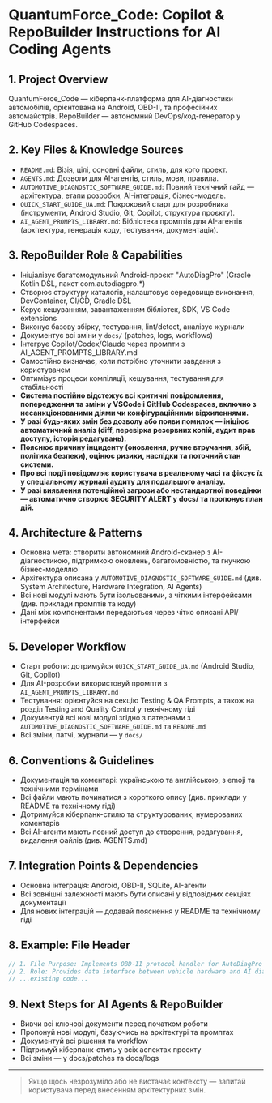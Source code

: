 # QuantumForce_Code: Copilot & RepoBuilder Instructions for AI Coding Agents

## 1. Project Overview
QuantumForce_Code — кіберпанк-платформа для AI-діагностики автомобілів, орієнтована на Android, OBD-II, та професійних автомайстрів. RepoBuilder — автономний DevOps/код-генератор у GitHub Codespaces.

## 2. Key Files & Knowledge Sources
- `README.md`: Візія, цілі, основні файли, стиль, для кого проект.
- `AGENTS.md`: Дозволи для AI-агентів, стиль, мови, правила.
- `AUTOMOTIVE_DIAGNOSTIC_SOFTWARE_GUIDE.md`: Повний технічний гайд — архітектура, етапи розробки, AI-інтеграція, бізнес-модель.
- `QUICK_START_GUIDE_UA.md`: Покроковий старт для розробника (інструменти, Android Studio, Git, Copilot, структура проєкту).
- `AI_AGENT_PROMPTS_LIBRARY.md`: Бібліотека промптів для AI-агентів (архітектура, генерація коду, тестування, документація).

## 3. RepoBuilder Role & Capabilities
- Ініціалізує багатомодульний Android-проєкт "AutoDiagPro" (Gradle Kotlin DSL, пакет com.autodiagpro.*)
- Створює структуру каталогів, налаштовує середовище виконання, DevContainer, CI/CD, Gradle DSL
- Керує кешуванням, завантаженням бібліотек, SDK, VS Code extensions
- Виконує базову збірку, тестування, lint/detect, аналізує журнали
- Документує всі зміни у `docs/` (patches, logs, workflows)
- Інтегрує Copilot/Codex/Claude через промпти з AI_AGENT_PROMPTS_LIBRARY.md
- Самостійно визначає, коли потрібно уточнити завдання з користувачем
- Оптимізує процеси компіляції, кешування, тестування для стабільності
- **Система постійно відстежує всі критичні повідомлення, попередження та зміни у VSCode і GitHub Codespaces, включно з несанкціонованими діями чи конфігураційними відхиленнями.**
- **У разі будь-яких змін без дозволу або появи помилок — ініціює автоматичний аналіз (diff, перевірка резервних копій, аудит прав доступу, історія редагувань).**
- **Пояснює причину інциденту (оновлення, ручне втручання, збій, політика безпеки), оцінює ризики, наслідки та поточний стан системи.**
- **Про всі події повідомляє користувача в реальному часі та фіксує їх у спеціальному журналі аудиту для подальшого аналізу.**
- **У разі виявлення потенційної загрози або нестандартної поведінки — автоматично створює SECURITY ALERT у docs/ та пропонує план дій.**

## 4. Architecture & Patterns
- Основна мета: створити автономний Android-сканер з AI-діагностикою, підтримкою оновлень, багатомовністю, та гнучкою бізнес-моделлю
- Архітектура описана у `AUTOMOTIVE_DIAGNOSTIC_SOFTWARE_GUIDE.md` (див. System Architecture, Hardware Integration, AI Agents)
- Всі нові модулі мають бути ізольованими, з чіткими інтерфейсами (див. приклади промптів та коду)
- Дані між компонентами передаються через чітко описані API/інтерфейси

## 5. Developer Workflow
- Старт роботи: дотримуйся `QUICK_START_GUIDE_UA.md` (Android Studio, Git, Copilot)
- Для AI-розробки використовуй промпти з `AI_AGENT_PROMPTS_LIBRARY.md`
- Тестування: орієнтуйся на секцію Testing & QA Prompts, а також на розділ Testing and Quality Control у технічному гіді
- Документуй всі нові модулі згідно з патернами з `AUTOMOTIVE_DIAGNOSTIC_SOFTWARE_GUIDE.md` та `README.md`
- Всі зміни, патчі, журнали — у `docs/`

## 6. Conventions & Guidelines
- Документація та коментарі: українською та англійською, з emoji та технічними термінами
- Всі файли мають починатися з короткого опису (див. приклади у README та технічному гіді)
- Дотримуйся кіберпанк-стилю та структурованих, нумерованих коментарів
- Всі AI-агенти мають повний доступ до створення, редагування, видалення файлів (див. AGENTS.md)

## 7. Integration Points & Dependencies
- Основна інтеграція: Android, OBD-II, SQLite, AI-агенти
- Всі зовнішні залежності мають бути описані у відповідних секціях документації
- Для нових інтеграцій — додавай пояснення у README та технічному гіді

## 8. Example: File Header
```kotlin
// 1. File Purpose: Implements OBD-II protocol handler for AutoDiagPro
// 2. Role: Provides data interface between vehicle hardware and AI diagnostic engine
// ...existing code...
```

## 9. Next Steps for AI Agents & RepoBuilder
- Вивчи всі ключові документи перед початком роботи
- Пропонуй нові модулі, базуючись на архітектурі та промптах
- Документуй всі рішення та workflow
- Підтримуй кіберпанк-стиль у всіх аспектах проекту
- Всі зміни — у docs/patches та docs/logs

---

> Якщо щось незрозуміло або не вистачає контексту — запитай користувача перед внесенням архітектурних змін.
